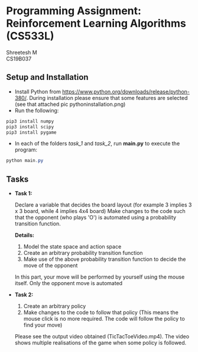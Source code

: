 # Programming Assignment: Reinforcement Learning Algorithms (CS533L)

Shreetesh M  
CS19B037

## Setup and Installation

- Install Python from https://www.python.org/downloads/release/python-380/. During installation please ensure that some features are selected (see that attached pic pythoninstallation.png)
- Run the following:

```powershell
pip3 install numpy
pip3 install scipy
pip3 install pygame
```

- In each of the folders _task_1_ and _task_2_, run **main.py** to execute the program:

```powershell
python main.py
```

## Tasks

- **Task 1:**

  Declare a variable that decides the board layout (for example 3 implies 3 x 3 board, while 4 implies 4x4 board)
  Make changes to the code such that the opponent (who plays 'O') is automated using a probability transition function.

  **Details:**

  1. Model the state space and action space
  2. Create an arbitrary probability transition function
  3. Make use of the above probability transition function to decide the move of the opponent

  In this part, your move will be performed by yourself using the mouse itself. Only the opponent move is automated

- **Task 2:**

  1. Create an arbitrary policy
  2. Make changes to the code to follow that policy (This means the mouse click is no more required. The code will follow the policy to find your move)

  Please see the output video obtained (TicTacToeVideo.mp4). The video shows multiple realisations of the game when some policy is followed.
